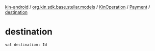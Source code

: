 [kin-android](../../../index.md) / [org.kin.sdk.base.stellar.models](../../index.md) / [KinOperation](../index.md) / [Payment](index.md) / [destination](./destination.md)

# destination

`val destination: Id`